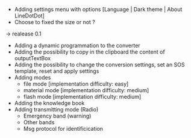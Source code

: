 - Adding settings menu with options [Language | Dark theme | About LineDotDot]
- Choose to fixed the size or not ?

-> realease 0.1

- Adding a dynamic programmation to the converter
- Adding the possibility to copy in the clipboard the content of outputTextBox
- Adding the possibility to change the conversion settings, set an SOS template, reset and apply settings
- Adding modes
    - file mode [implementation difficulty: easy]
    - material mode [implementation difficulty: medium]
    - flash mode [implementation difficulty: medium]
- Adding the knowledge book
- Adding transmitting mode (Radio)
    - Emergency band (warning)
    - Other bands
    - Msg protocol for identificication